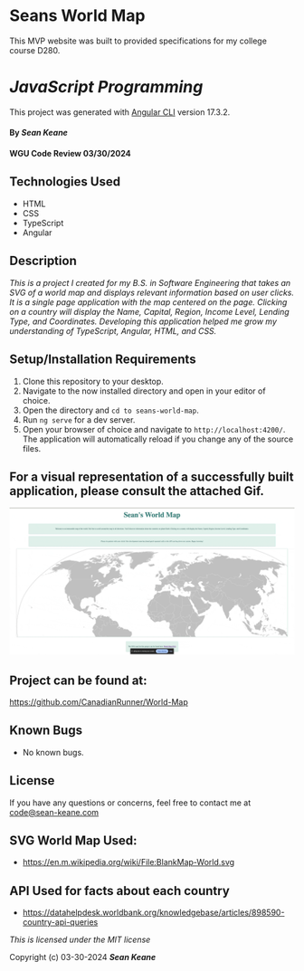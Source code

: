 # Seans World Map

This MVP website was built to provided specifications for my college course D280.

# _JavaScript Programming_

This project was generated with [Angular CLI](https://github.com/angular/angular-cli) version 17.3.2.

#### By _**Sean Keane**_

#### WGU Code Review 03/30/2024

## Technologies Used

* HTML
* CSS
* TypeScript
* Angular


## Description
_This is a project I created for my B.S. in Software Engineering that takes an SVG of a world map and displays relevant information based on user clicks.  It is a single page application with the map centered on the page.   Clicking on a country will display the Name, Capital, Region, Income Level, Lending Type, and Coordinates.  Developing this application helped me grow my understanding of TypeScript, Angular, HTML, and CSS._


## Setup/Installation Requirements

1) Clone this repository to your desktop.
2) Navigate to the now installed directory and open in your editor of choice.
3) Open the directory and `cd to seans-world-map`.
4) Run `ng serve` for a dev server. 
5) Open your browser of choice and navigate to `http://localhost:4200/`. The application will automatically reload if you change any of the source files.

## For a visual representation of a successfully built application, please consult the attached Gif.

![BuiltApp](Working-App.gif)

## Project can be found at:
https://github.com/CanadianRunner/World-Map

## Known Bugs

* No known bugs.

## License

If you have any questions or concerns, feel free to contact me at code@sean-keane.com

## SVG World Map Used:

* https://en.m.wikipedia.org/wiki/File:BlankMap-World.svg

## API Used for facts about each country

* https://datahelpdesk.worldbank.org/knowledgebase/articles/898590-country-api-queries

*This is licensed under the MIT license*

Copyright (c) 03-30-2024 **_Sean Keane_**

